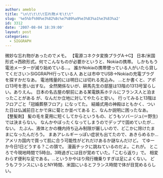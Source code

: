 ```yaml
---
author: ameblo
title: "\n\t\t\t\t忘れ物メモ\t\t"
slug: '%e5%bf%98%e3%82%8c%e7%89%a9%e3%83%a1%e3%83%a2'
id: 3312
date: '2007-08-04 18:39:00'
layout: post
categories:
  - SIGGRAPH
---
```


微妙な忘れ物があったのでメモ。 【電源コネクタ変換プラグA→C】 日本/米国形式→西欧形式。何でこんなものが必要かというと、Nokiaの携帯。 しかももう電池メーターが減り始めている…。 誰かNokiaの携帯使っている人がいたら貸してください＞SIGGRAPH行っている人 あとは市中でUSB→Nokiaの充電プラグを探すかだなあ。 電池残量的には明日には切れる見込み。 …とか書くと、アポロ13号を思い出すな。 全然関係ないが、耕馬先生の部屋は13階の1313号室らしい。ありえん。 日本の名古屋の駅前にある某電鉄系ホテルにフランス人と泊まったことがある が、なんだか立地に対してやたらと安い。 行ってみると13階はフロアごと「冠婚葬祭フロア」になってた。 結婚式用の神殿はともかく、ついた日は仏滅前日とかで床に菊とか並べてある と、なんか説明に困ったなあ。 【整髪剤】 髪の毛を夏用に短くしてからというもの、どうもソバージュ(＝野生)では決まらない。 なんかやぼったくなってしまうのでデップで固めていたが…ない。 たぶん、液体とかの機内持ち込み制限が厳しいので、どこかに除けたままになったんだろう。 まあアレルギーっぽい症状も出てたので、あきらめるか…アメリカ国内で買って肌に合う可能性がどれだけあるか謎なんだけど。 てゆーか今日1日どうする？この頭で。 漫画チックに跳ねているのだよ。これが。 ところで今現地時間で5時台。3時過ぎには目が覚めていた。「こむら返り」で。 相変わらず便利な足である。…というかやはり飛行機乗りすぎは足によくない。 どうもフランスにいるとNY時間、米国にいるとフランス時間で体が目覚めるらしい。